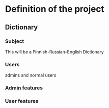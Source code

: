 # Definition of the project

## Dictionary

### Subject
This will be a Finnish-Russian-English Dictionary

### Users
admins and normal users

### Admin features

### User features
